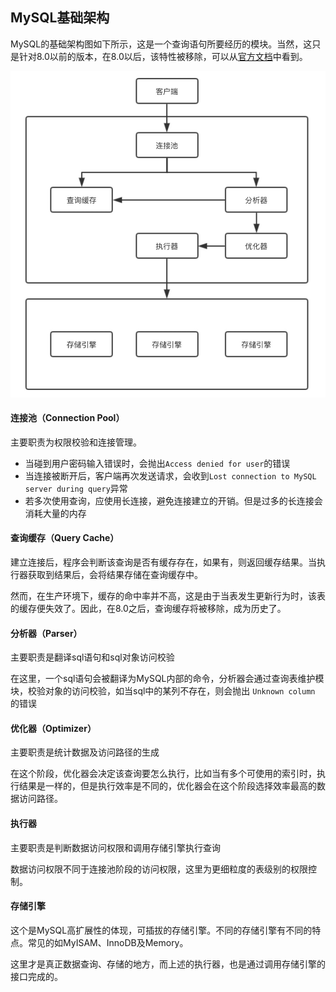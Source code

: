 ## MySQL基础架构



MySQL的基础架构图如下所示，这是一个查询语句所要经历的模块。当然，这只是针对8.0以前的版本，在8.0以后，该特性被移除，可以从[官方文档](https://dev.mysql.com/doc/refman/8.0/en/mysql-nutshell.html#mysql-nutshell-deprecations)中看到。

<img src="../img/MySQL基础架构.jpg" width="600px"/>



#### 连接池（Connection Pool）

主要职责为权限校验和连接管理。

- 当碰到用户密码输入错误时，会抛出```Access denied for user```的错误
- 当连接被断开后，客户端再次发送请求，会收到`Lost connection to MySQL server during query`异常
- 若多次使用查询，应使用长连接，避免连接建立的开销。但是过多的长连接会消耗大量的内存



#### 查询缓存（Query Cache）

建立连接后，程序会判断该查询是否有缓存存在，如果有，则返回缓存结果。当执行器获取到结果后，会将结果存储在查询缓存中。

然而，在生产环境下，缓存的命中率并不高，这是由于当表发生更新行为时，该表的缓存便失效了。因此，在8.0之后，查询缓存将被移除，成为历史了。

#### 分析器（Parser）

主要职责是翻译sql语句和sql对象访问校验

在这里，一个sql语句会被翻译为MySQL内部的命令，分析器会通过查询表维护模块，校验对象的访问校验，如当sql中的某列不存在，则会抛出 ```Unknown column ```的错误

#### 优化器（Optimizer）

主要职责是统计数据及访问路径的生成

在这个阶段，优化器会决定该查询要怎么执行，比如当有多个可使用的索引时，执行结果是一样的，但是执行效率是不同的，优化器会在这个阶段选择效率最高的数据访问路径。

#### 执行器

主要职责是判断数据访问权限和调用存储引擎执行查询

数据访问权限不同于连接池阶段的访问权限，这里为更细粒度的表级别的权限控制。

#### 存储引擎

这个是MySQL高扩展性的体现，可插拔的存储引擎。不同的存储引擎有不同的特点。常见的如MyISAM、InnoDB及Memory。

这里才是真正数据查询、存储的地方，而上述的执行器，也是通过调用存储引擎的接口完成的。